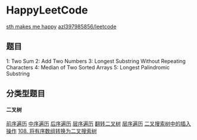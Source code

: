 # HappyLeetCode

[sth makes me happy](https://leetcode.com/problemset/algorithms/)
[azl397985856/leetcode](https://github.com/azl397985856/leetcode/tree/master/thinkings)

## 题目
1: Two Sum
2: Add Two Numbers
3: Longest Substring Without Repeating Characters
4: Median of Two Sorted Arrays
5: Longest Palindromic Substring

## 分类型题目
#### 二叉树
[前序遍历](https://leetcode.cn/problems/binary-tree-preorder-traversal/)
[中序遍历](https://leetcode.cn/problems/binary-tree-inorder-traversal/)
[后序遍历](https://leetcode.cn/problems/binary-tree-postorder-traversal/)
[层序遍历](https://leetcode.cn/problems/binary-tree-level-order-traversal/)
[翻转二叉树](https://leetcode.cn/problems/invert-binary-tree/)
[层序遍历](https://leetcode.cn/problems/cong-shang-dao-xia-da-yin-er-cha-shu-lcof/description/)
[二叉搜索树中的插入操作](https://leetcode.cn/problems/insert-into-a-binary-search-tree/)
[108. 将有序数组转换为二叉搜索树](https://leetcode.cn/problems/convert-sorted-array-to-binary-search-tree/)
